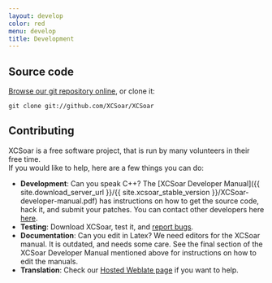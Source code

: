 ```yaml
---
layout: develop
color: red
menu: develop
title: Development
---
```


## Source code

[Browse our git repository online](https://github.com/XCSoar/XCSoar), or clone it:

	git clone git://github.com/XCSoar/XCSoar

## Contributing

XCSoar is a free software project, that is run by many volunteers in their free time.  
If you would like to help, here are a few things you can do:

- **Development**: Can you speak C++? The [XCSoar Developer Manual]({{ site.download_server_url }}/{{ site.xcsoar_stable_version }}/XCSoar-developer-manual.pdf) has instructions on how to get the source code, hack it, and submit your patches.  You can contact other developers here [here](/contact/).
- **Testing**: Download XCSoar, test it, and [report bugs](/develop/new_ticket.html).
- **Documentation**: Can you edit in Latex? We need editors for the XCSoar manual. It is outdated, and needs some care. See the final section of the XCSoar Developer Manual mentioned above for instructions on how to edit the manuals.
- **Translation**: Check our [Hosted Weblate page](https://hosted.weblate.org/projects/xcsoar) if you want to help.
